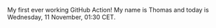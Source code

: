 My first ever working GitHub Action!
My name is Thomas and today is Wednesday, 11 November, 01:30 CET. 
